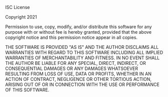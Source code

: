 ISC License

Copyright 2021

Permission to use, copy, modify, and/or distribute this software for any purpose with or without fee is hereby 
granted, provided that the above copyright notice and this permission notice appear in all copies.

THE SOFTWARE IS PROVIDED "AS IS" AND THE AUTHOR DISCLAIMS ALL WARRANTIES WITH REGARD TO THIS SOFTWARE INCLUDING ALL 
IMPLIED WARRANTIES OF MERCHANTABILITY AND FITNESS. IN NO EVENT SHALL THE AUTHOR BE LIABLE FOR ANY SPECIAL, DIRECT, 
INDIRECT, OR CONSEQUENTIAL DAMAGES OR ANY DAMAGES WHATSOEVER RESULTING FROM LOSS OF USE, DATA OR PROFITS, WHETHER 
IN AN ACTION OF CONTRACT, NEGLIGENCE OR OTHER TORTIOUS ACTION, ARISING OUT OF OR IN CONNECTION WITH THE USE OR 
PERFORMANCE OF THIS SOFTWARE.